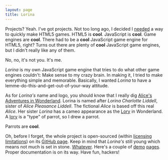 ```yaml
---
layout: page
title: Lorina
---
```


Projects?  Yeah.  I've got projects.  Not too long ago, I decided I [needed](http://youtu.be/MejbOFk7H6c) a way to quickly make HTML5 games. HTML5 is **cool**. JavaScript is **cool**. Game engines are **cool**. There had to be a **cool** JavaScript game engine for HTML5, right? Turns out there are plenty of **cool** JavaScript game engines, but I didn't really like any of them.

No, no, it's not you. It's me.

*Lorina* is my own JavaScript game engine that tries to do what other game engines couldn't: Make sense to my crazy brain. In making it, I tried to make everything simple and memorable. Basically, I wanted *Lorina* to have a lemme-do-this-and-get-out-of-your-way attitude.

As for *Lorina's* name and logo, you should know that I really dig [Alice's Adventures in Wonderland](http://en.wikipedia.org/wiki/Alice's_Adventures_in_Wonderland"). Lorina is named after *Lorina Charlotte Liddell*, sister of *Alice Pleasance Liddell*. The fictional *Alice* is based off this real *Alice*. Her sister *Lorina* has a cameo appearance as the [Lory](http://en.wikipedia.org/wiki/Lory_(Alice's_Adventures_in_Wonderland)) in Wonderland. A [lory](http://en.wikipedia.org/wiki/Lories_and_lorikeets) is a "type" of parrot, so I drew a parrot.

Parrots are **cool**.

Oh, before I forget, the whole project is open-sourced (within [licensing limitations](https://github.com/jessemillar/Lorina/blob/master/LICENSE.md)) on its [GitHub page](https://github.com/jessemillar/Lorina). Keep in mind that *Lorina's* still young which means not much is set in stone. [Whatever](http://youtu.be/fv7qU-MnMS8). Here's a couple of [demo](http://www.jessemillar.com/lab/lorina/) [pages](http://www.jessemillar.com/lab/lorina/physics/). Proper documentation is on its way. Have fun, hackers!